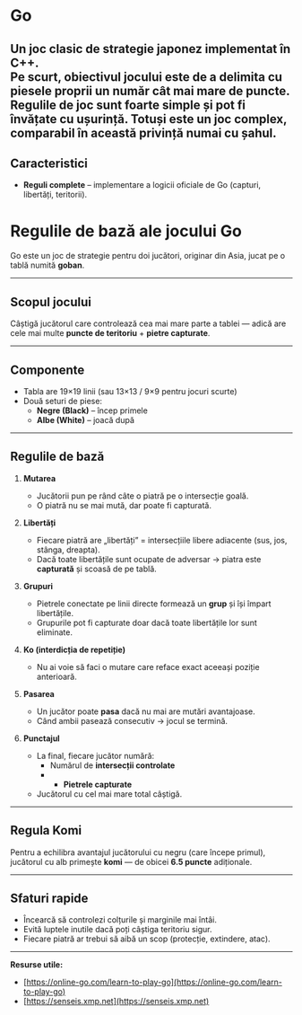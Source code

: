 # Go 

Un joc clasic de strategie japonez implementat în C++.  
Pe scurt, obiectivul jocului este de a delimita cu piesele proprii un număr cât mai mare de puncte. Regulile de joc sunt foarte simple și pot fi învățate cu ușurință. Totuși este un joc complex, comparabil în această privință numai cu șahul.
---

## Caracteristici

- **Reguli complete** – implementare a logicii oficiale de Go (capturi, libertăți, teritorii).
# Regulile de bază ale jocului Go

Go este un joc de strategie pentru doi jucători, originar din Asia, jucat pe o tablă numită **goban**.

---

## Scopul jocului
Câștigă jucătorul care controlează cea mai mare parte a tablei — adică are cele mai multe **puncte de teritoriu** + **pietre capturate**.

---

## Componente
- Tabla are 19×19 linii (sau 13×13 / 9×9 pentru jocuri scurte)
- Două seturi de piese:
  - **Negre (Black)** – încep primele
  - **Albe (White)** – joacă după

---

## Regulile de bază

1. **Mutarea**
   - Jucătorii pun pe rând câte o piatră pe o intersecție goală.
   - O piatră nu se mai mută, dar poate fi capturată.

2. **Libertăți**
   - Fiecare piatră are „libertăți” = intersecțiile libere adiacente (sus, jos, stânga, dreapta).
   - Dacă toate libertățile sunt ocupate de adversar → piatra este **capturată** și scoasă de pe tablă.

3. **Grupuri**
   - Pietrele conectate pe linii directe formează un **grup** și își împart libertățile.
   - Grupurile pot fi capturate doar dacă toate libertățile lor sunt eliminate.

4. **Ko (interdicția de repetiție)**
   - Nu ai voie să faci o mutare care reface exact aceeași poziție anterioară.

5. **Pasarea**
   - Un jucător poate **pasa** dacă nu mai are mutări avantajoase.
   - Când ambii pasează consecutiv → jocul se termină.

6. **Punctajul**
   - La final, fiecare jucător numără:
     - Numărul de **intersecții controlate**
     - + **Pietrele capturate**
   - Jucătorul cu cel mai mare total câștigă.

---

## Regula Komi
Pentru a echilibra avantajul jucătorului cu negru (care începe primul), jucătorul cu alb primește **komi** — de obicei **6.5 puncte** adiționale.

---

##  Sfaturi rapide
- Încearcă să controlezi colțurile și marginile mai întâi.
- Evită luptele inutile dacă poți câștiga teritoriu sigur.
- Fiecare piatră ar trebui să aibă un scop (protecție, extindere, atac).

---

**Resurse utile:**
- [https://online-go.com/learn-to-play-go](https://online-go.com/learn-to-play-go)
- [https://senseis.xmp.net](https://senseis.xmp.net)

